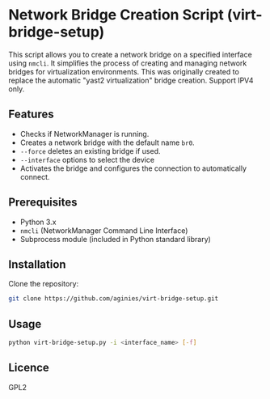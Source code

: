 # Network Bridge Creation Script (virt-bridge-setup)

This script allows you to create a network bridge on a specified interface using `nmcli`.
It simplifies the process of creating and managing network bridges for virtualization environments.
This was originally created to replace the automatic "yast2 virtualization" bridge creation.
Support IPV4 only.

## Features

- Checks if NetworkManager is running.
- Creates a network bridge with the default name `br0`.
- `--force` deletes an existing bridge if used.
- `--interface` options to select the device
- Activates the bridge and configures the connection to automatically connect.

## Prerequisites

- Python 3.x
- `nmcli` (NetworkManager Command Line Interface)
- Subprocess module (included in Python standard library)

## Installation

Clone the repository:
```bash
git clone https://github.com/aginies/virt-bridge-setup.git
```

## Usage

```sh
python virt-bridge-setup.py -i <interface_name> [-f]
```

## Licence

GPL2

